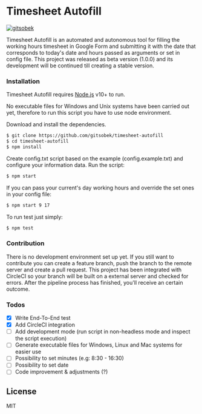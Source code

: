 # Timesheet Autofill
[![gitsobek](https://circleci.com/gh/gitsobek/timesheet-autofill.svg?style=svg)](<LINK>)

Timesheet Autofill is an automated and autonomous tool for filling the working hours timesheet in Google Form and submitting it with the date that corresponds to today's date and hours passed as arguments or set in config file. This project was released as beta version (1.0.0) and its development will be continued till creating a stable version.

### Installation

Timesheet Autofill requires [Node.js](https://nodejs.org/) v10+ to run.

No executable files for Windows and Unix systems have been carried out yet, therefore to run this script you have to use node environment.

Download and install the dependencies.

```sh
$ git clone https://github.com/gitsobek/timesheet-autofill
$ cd timesheet-autofill
$ npm install
```
Create config.txt script based on the example (config.example.txt) and configure your information data. Run the script:

```sh
$ npm start
```
If you can pass your current's day working hours and override the set ones in your config file:
```sh
$ npm start 9 17
```
To run test just simply:
```sh
$ npm test
```

### Contribution

There is no development environment set up yet. If you still want to contribute you can create a feature branch, push the branch to the remote server and create a pull request. This project has been integrated with CircleCI so your branch will be built on a external server and checked for errors. After the pipeline process has finished, you'll receive an certain outcome.

### Todos
- [x] Write End-To-End test
- [x] Add CircleCI integration
- [ ] Add development mode (run script in non-headless mode and inspect the script execution)
- [ ] Generate executable files for Windows, Linux and Mac systems for easier use
- [ ] Possibility to set minutes (e.g: 8:30 - 16:30)
- [ ] Possibility to set date
- [ ] Code improvement & adjustments (?)

License
----

MIT

